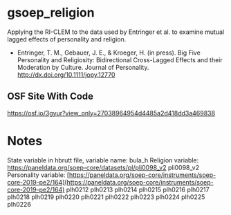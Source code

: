 # gsoep_religion

Applying the RI-CLEM to the data used by Entringer et al. to examine mutual lagged effects of personality and religion.

- Entringer, T. M., Gebauer, J. E., & Kroeger, H. (in press). Big Five Personality and Religiosity: Bidirectional Cross-Lagged Effects and their Moderation by Culture. Journal of Personality. http://dx.doi.org/10.1111/jopy.12770

## OSF Site With Code
https://osf.io/3gyur?view_only=27038964954d4485a2d418dd3a469838

# Notes

State variable in hbrutt file, variable name: bula_h
Religion variable: https://paneldata.org/soep-core/datasets/pl/pli0098_v2
pli0098_v2
Personality variable: [https://paneldata.org/soep-core/instruments/soep-core-2019-pe2/164](https://paneldata.org/soep-core/instruments/soep-core-2019-pe2/164)
plh0212
plh0213
plh0214
plh0215
plh0216
plh0217
plh0218
plh0219
plh0220
plh0221
plh0222
plh0223
plh0224
plh0225
plh0226


